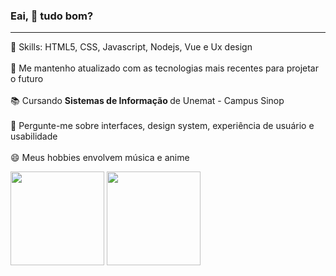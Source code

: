 ### Eai, 👋 tudo bom?
----
  📌 Skills: HTML5, CSS, Javascript, Nodejs, Vue e Ux design  <br>
  <br>
  💙 Me mantenho atualizado com as tecnologias mais recentes para projetar o futuro <br>
  <br>
  📚 Cursando <b> Sistemas de Informação </b> de Unemat - Campus Sinop  <br>
  <br>
  🚀 Pergunte-me sobre interfaces, design system, experiência de usuário e usabilidade <br>
  <br>
  😄 Meus hobbies envolvem música e anime <br>
<p align="left">

  <img height="150em" src="https://github-readme-stats.vercel.app/api?username=jhonatanborg&show_icons=true&hide=prs,issues&include_all_commits=true&count_private=true&theme=default" />
  <img height="150em" src="https://github-readme-stats.vercel.app/api/top-langs/?username=jhonatanborg&layout=compact&hide=php" />

</p>
